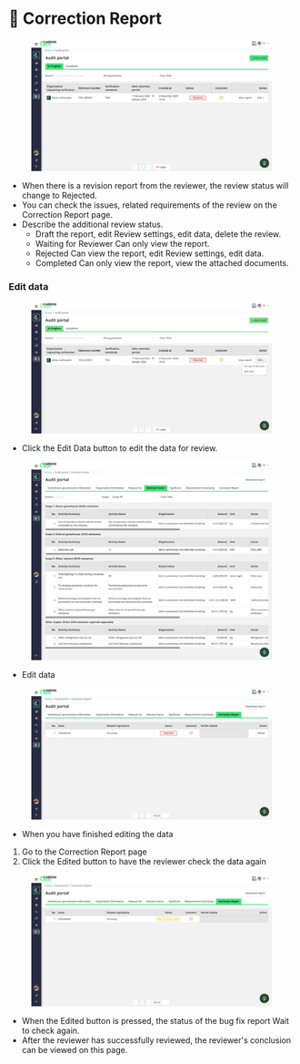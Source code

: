 # 📝 Correction Report

<figure><img src="../../.gitbook/assets/image.png" alt=""><figcaption></figcaption></figure>

* When there is a revision report from the reviewer, the review status will change to Rejected.
* You can check the issues, related requirements of the review on the Correction Report page.
* Describe the additional review status.
  * Draft the report, edit Review settings, edit data, delete the review.
  * Waiting for Reviewer Can only view the report.
  * Rejected Can view the report, edit Review settings, edit data.
  * Completed Can only view the report, view the attached documents.

### Edit data

<figure><img src="../../.gitbook/assets/image (1).png" alt=""><figcaption></figcaption></figure>

* Click the Edit Data button to edit the data for review.

<figure><img src="../../.gitbook/assets/image (2).png" alt=""><figcaption></figcaption></figure>

* Edit data

<figure><img src="../../.gitbook/assets/image (3).png" alt=""><figcaption></figcaption></figure>

* When you have finished editing the data

1. Go to the Correction Report page
2. Click the Edited button to have the reviewer check the data again

<figure><img src="../../.gitbook/assets/image (4).png" alt=""><figcaption></figcaption></figure>

* When the Edited button is pressed, the status of the bug fix report Wait to check again.
* After the reviewer has successfully reviewed, the reviewer's conclusion can be viewed on this page.
